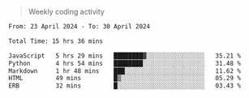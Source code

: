 > Weekly coding activity
<!--START_SECTION:waka-->

```txt
From: 23 April 2024 - To: 30 April 2024

Total Time: 15 hrs 36 mins

JavaScript   5 hrs 29 mins   ████████▓░░░░░░░░░░░░░░░░   35.21 %
Python       4 hrs 54 mins   ████████░░░░░░░░░░░░░░░░░   31.48 %
Markdown     1 hr 48 mins    ███░░░░░░░░░░░░░░░░░░░░░░   11.62 %
HTML         49 mins         █▒░░░░░░░░░░░░░░░░░░░░░░░   05.29 %
ERB          32 mins         █░░░░░░░░░░░░░░░░░░░░░░░░   03.43 %
```

<!--END_SECTION:waka-->
